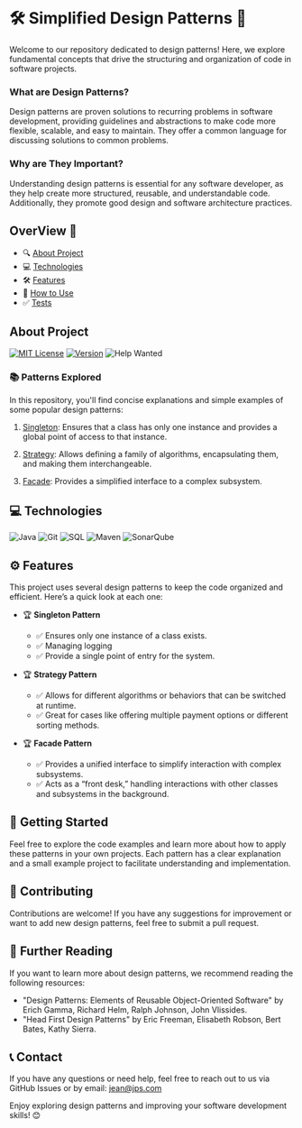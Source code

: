 # 🛠️ Simplified Design Patterns 🎨

Welcome to our repository dedicated to design patterns! Here, we explore fundamental concepts that drive the structuring and organization of code in software projects.

### What are Design Patterns?

Design patterns are proven solutions to recurring problems in software development, providing guidelines and abstractions to make code more flexible, scalable, and easy to maintain. They offer a common language for discussing solutions to common problems.

### Why are They Important?

Understanding design patterns is essential for any software developer, as they help create more structured, reusable, and understandable code. Additionally, they promote good design and software architecture practices.

## OverView :green_heart:

- 🔍 [About Project](#about-project)
- 💻 [Technologies](#technologies)
- 🛠️ [Features](#features)
- 🚀 [How to Use](#how-to-use)
- ✅ [Tests](#tests)

## About Project
[![MIT License](https://img.shields.io/badge/License-MIT-green.svg)](https://choosealicense.com/licenses/mit/)  [![Version](https://img.shields.io/badge/version-v1.0.0-blue)](https://img.shields.io/badge/version-v1.0.0-blue) ![Help Wanted](https://img.shields.io/badge/%20-help--wanted-%23159818) 

### 📚 Patterns Explored

In this repository, you'll find concise explanations and simple examples of some popular design patterns:

1. [Singleton](https://readme.so/pt/patterns/singleton.md): Ensures that a class has only one instance and provides a global point of access to that instance.
    
2. [Strategy](https://readme.so/pt/patterns/strategy.md): Allows defining a family of algorithms, encapsulating them, and making them interchangeable.
    
3.  [Facade](https://readme.so/pt/patterns/facade.md): Provides a simplified interface to a complex subsystem.
  
## 💻 Technologies
![Java](https://img.shields.io/static/v1?label=17&message=Java&color=DEB887&style=for-the-badge&logo=JAVA) ![Git](https://img.shields.io/static/v1?label=.&message=Git&color=FF6347&style=for-the-badge&logo=git) ![SQL](http://img.shields.io/static/v1?label=.&message=SQL&color=DAA520&style=for-the-badge&logo=mysql) ![Maven](https://img.shields.io/static/v1?label=.&message=Maven&color=4682B4&style=for-the-badge&logo=apache-maven) ![SonarQube](https://img.shields.io/static/v1?label=.&message=Qube&color=4E9BCD&style=for-the-badge&logo=sonarqube) 

## ⚙️ Features

This project uses several design patterns to keep the code organized and efficient. Here’s a quick look at each one:

- 🏆 **Singleton Pattern**  
   - ✅ Ensures only one instance of a class exists.
   - ✅ Managing logging
   - ✅ Provide a single point of entry for the system.

- 🏆 **Strategy Pattern**  
   - ✅ Allows for different algorithms or behaviors that can be switched at runtime.
   - ✅ Great for cases like offering multiple payment options or different sorting methods.

- 🏆 **Facade Pattern**  
   - ✅ Provides a unified interface to simplify interaction with complex subsystems.
   - ✅ Acts as a “front desk,” handling interactions with other classes and subsystems in the background.

## 🚀 Getting Started

Feel free to explore the code examples and learn more about how to apply these patterns in your own projects. Each pattern has a clear explanation and a small example project to facilitate understanding and implementation.

## 📝 Contributing

Contributions are welcome! If you have any suggestions for improvement or want to add new design patterns, feel free to submit a pull request.

## 📖 Further Reading

If you want to learn more about design patterns, we recommend reading the following resources:

- "Design Patterns: Elements of Reusable Object-Oriented Software" by Erich Gamma, Richard Helm, Ralph Johnson, John Vlissides.
- "Head First Design Patterns" by Eric Freeman, Elisabeth Robson, Bert Bates, Kathy Sierra.

## 📞 Contact

If you have any questions or need help, feel free to reach out to us via GitHub Issues or by email: [jean@jps.com](mailto:somentecadastrar@gmail.com)

Enjoy exploring design patterns and improving your software development skills! 😊

